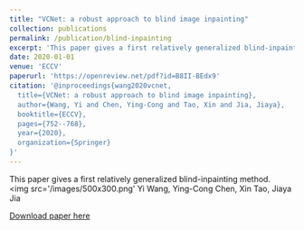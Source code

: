 ```yaml
---
title: "VCNet: a robust approach to blind image inpainting"
collection: publications
permalink: /publication/blind-inpainting
excerpt: 'This paper gives a first relatively generalized blind-inpainting method.<br/><img src='/images/500x300.png''
date: 2020-01-01
venue: 'ECCV'
paperurl: 'https://openreview.net/pdf?id=B8II-BEdx9'
citation: '@inproceedings{wang2020vcnet,
  title={VCNet: a robust approach to blind image inpainting},
  author={Wang, Yi and Chen, Ying-Cong and Tao, Xin and Jia, Jiaya},
  booktitle={ECCV},
  pages={752--768},
  year={2020},
  organization={Springer}
}'
---
```

This paper gives a first relatively generalized blind-inpainting method.<br/><img src='/images/500x300.png'
Yi Wang, Ying-Cong Chen, Xin Tao, Jiaya Jia

[Download paper here](https://openreview.net/pdf?id=B8II-BEdx9)